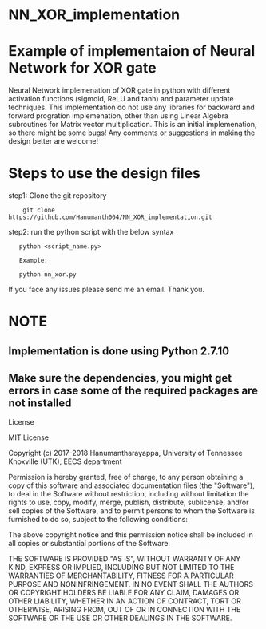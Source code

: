 # NN_XOR_implementation
# Example of implementaion of Neural Network for XOR gate
Neural Network implemenation of XOR gate in python with different activation functions (sigmoid, ReLU and tanh) and parameter update techniques. This implementation do not use any libraries for backward and forward progration implemenation, other than using Linear Algebra subroutines for Matrix vector multiplication. This is an initial implemenation, so there might be some bugs! Any comments or suggestions in making the design better are welcome!


# Steps to use the design files

step1: Clone the git repository

        git clone https://github.com/Hanumanth004/NN_XOR_implementation.git

step2: run the python script with the below syntax
        
       python <script_name.py>
       
       Example:
       
       python nn_xor.py

If you face any issues please send me an email. Thank you.


# NOTE

## Implementation is done using Python 2.7.10 
## Make sure the dependencies, you might get errors in case some of the required packages are not installed



License

MIT License

Copyright (c) 2017-2018 Hanumantharayappa, University of Tennessee Knoxville (UTK), EECS department

Permission is hereby granted, free of charge, to any person obtaining a copy of this software and associated documentation files (the "Software"), to deal in the Software without restriction, including without limitation the rights to use, copy, modify, merge, publish, distribute, sublicense, and/or sell copies of the Software, and to permit persons to whom the Software is furnished to do so, subject to the following conditions:

The above copyright notice and this permission notice shall be included in all copies or substantial portions of the Software.

THE SOFTWARE IS PROVIDED "AS IS", WITHOUT WARRANTY OF ANY KIND, EXPRESS OR IMPLIED, INCLUDING BUT NOT LIMITED TO THE WARRANTIES OF MERCHANTABILITY, FITNESS FOR A PARTICULAR PURPOSE AND NONINFRINGEMENT. IN NO EVENT SHALL THE AUTHORS OR COPYRIGHT HOLDERS BE LIABLE FOR ANY CLAIM, DAMAGES OR OTHER LIABILITY, WHETHER IN AN ACTION OF CONTRACT, TORT OR OTHERWISE, ARISING FROM, OUT OF OR IN CONNECTION WITH THE SOFTWARE OR THE USE OR OTHER DEALINGS IN THE SOFTWARE.

        
